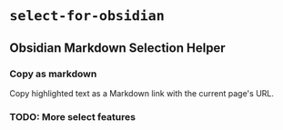 # `select-for-obsidian`

## Obsidian Markdown Selection Helper

### Copy as markdown

Copy highlighted text as a Markdown link with the current page's URL.

### TODO: More select features

